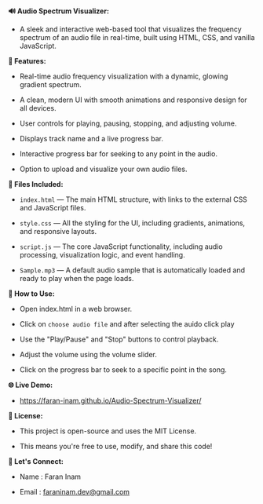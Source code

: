 __🔊 Audio Spectrum Visualizer:__

- A sleek and interactive web-based tool that visualizes the frequency spectrum of an audio file in real-time, built using HTML, CSS, and vanilla JavaScript.

__🌟 Features:__

- Real-time audio frequency visualization with a dynamic, glowing gradient spectrum.

- A clean, modern UI with smooth animations and responsive design for all devices.

- User controls for playing, pausing, stopping, and adjusting volume.

- Displays track name and a live progress bar.

- Interactive progress bar for seeking to any point in the audio.

- Option to upload and visualize your own audio files.

__📁 Files Included:__

- `index.html` — The main HTML structure, with links to the external CSS and JavaScript files.

- `style.css` — All the styling for the UI, including gradients, animations, and responsive layouts.

- `script.js` — The core JavaScript functionality, including audio processing, visualization logic, and event handling.

- `Sample.mp3` — A default audio sample that is automatically loaded and ready to play when the page loads.

__🚀 How to Use:__

- Open index.html in a web browser.

- Click on `choose audio file` and after selecting the auido click play

- Use the "Play/Pause" and "Stop" buttons to control playback.

- Adjust the volume using the volume slider.

- Click on the progress bar to seek to a specific point in the song.

__🌐 Live Demo:__

- https://faran-inam.github.io/Audio-Spectrum-Visualizer/

__📄 License:__

- This project is open-source and uses the MIT License.

- This means you're free to use, modify, and share this code!

__📧 Let's Connect:__

- Name : Faran Inam
  
- Email : faraninam.dev@gmail.com
